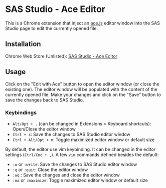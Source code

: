 # SAS Studio - Ace Editor

This is a Chrome extension that inject an [ace.js](https://github.com/ajaxorg/ace) editor window into the SAS Studio page to edit the currently opened file.

## Installation
Chrome Web Store (Unlisted): [SAS Studio - Ace Editor](https://chromewebstore.google.com/detail/sas-studio-ace-editor/ghfdjdpkpoliilhmmghddafppejefgoh)

## Usage
Click on the "Edit with Ace" button to open the editor window (or close the existing one). The editor window will be populated with the content of the currently opened file. Make your changes and click on the "Save" button to save the changes back to SAS Studio.

### Keybindings
- `Alt/Opt + .` (can be changed in Extensions > Keyboard shortcuts): Open/Close the editor window
- `Ctrl + s`: Save the changes to SAS Studio editor window
- `Ctrl + Alt/Opt + m`: Toggle maximized editor window or default size

By default, the editor use vim keybinding. It can be changed in the editor settings (`Ctrl/Cmd + ,`).
A few `vim` commands defined besides the default:
- `:w` or `:write`: Save the changes to SAS Studio editor window
- `:q` or `:quit`: Close the editor window
- `:wq` : Save the changes and close the editor window
- `:ma` or `:maximize`: Toggle maximized editor window or default size